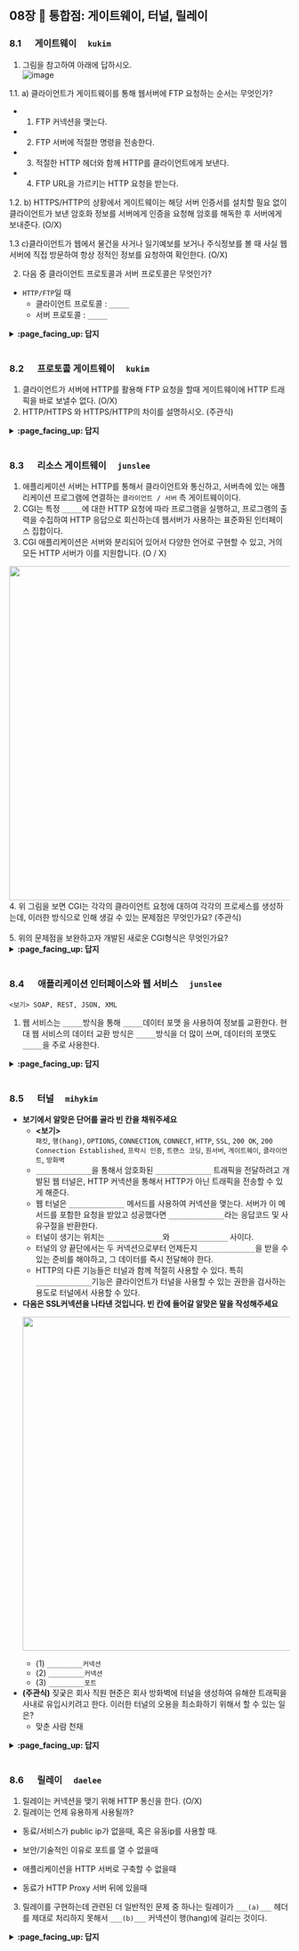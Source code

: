 ## 08장 :octopus: 통합점: 게이트웨이, 터널, 릴레이

### 8.1 　  게이트웨이　 `kukim`

1. 그림을 참고하여 아래에 답하시오.  
![image](https://img1.daumcdn.net/thumb/R1280x0/?scode=mtistory2&fname=https%3A%2F%2Fblog.kakaocdn.net%2Fdn%2FcTShD1%2FbtqDQ8zqmH5%2F1Z8hrRNKAg9BcMS5ydmhN1%2Fimg.jpg)

1.1. a) 클라이언트가 게이트웨이를 통해 웹서버에 FTP 요청하는 순서는 무엇인가?
- 1. FTP 커넥션을 맺는다.
- 2. FTP 서버에 적절한 명령을 전송한다.
- 3. 적절한 HTTP 헤더와 함께 HTTP를 클라이언트에게 보낸다.
- 4. FTP URL을 가르키는 HTTP 요청을 받는다.

1.2. b) HTTPS/HTTP의 상황에서 게이트웨이는 해당 서버 인증서를 설치할 필요 없이 클라이언트가 보낸 암호화 정보를 서버에게 인증을 요청해 암호를 해독한 후 서버에게 보내준다. (O/X)

1.3 c)클라이언트가 웹에서 물건을 사거나 일기예보를 보거나 주식정보를 볼 때 사실 웹 서버에 직접 방문하여 항상 정적인 정보를 요청하여 확인한다. (O/X) 

2. 다음 중 클라이언트 프로토콜과 서버 프로토콜은 무엇인가?
- `HTTP/FTP`일 때
  - 클라이언트 프로토콜 : `_____`
  - 서버 프로토콜 : `_____`
 
<details>
<summary> <b> :page_facing_up: 답지 </b>  </summary>
<div markdown="1">
 
1.1.  
 - 4 -> 1-> 2-> 3

1.2.  
정답 : X  (게이트웨이가 인증서를 서버의 인증서를 가지고 있어 SSL 암호화를 해독한 후 서버에게 보내준다.)

1.3.  
정답 : X (웹서버에 직접 http 요청하여 정적인 자료를 받을 수 있지만 서버마다 그 구조가 다르고 정적인 콘텐츠, 동적인 콘텐츠, 애플리케이션 서버 게이트웨이를 통해 얻는 등 많은 방법이 있다.)

2.  
클라리언트 프로토콜 : `HTTP`  
서버 프로토콜 : `FTP`  
</div>
</details>
<br>

### 8.2 　  프로토콜 게이트웨이　 `kukim`
1. 클라이언트가 서버에 HTTP를 활용해 FTP 요청을 할때 게이트웨이에 HTTP 트래픽을 바로 보낼수 없다. (O/X) 
2. HTTP/HTTPS 와 HTTPS/HTTP의 차이를 설명하시오. (주관식)


<details>
<summary> <b> :page_facing_up: 답지 </b>  </summary>
<div markdown="1">
1.   
정답 : X (프락시에 트래픽을 바로 보내는 것 같이 게이트웨이에도 HTTP 트래픽을 바로 보낼 수 있다.(브라우저에서 명시적으로 설정도 가능하다.))  

2.  
HTTP/HTTPS는 클라이언트는 일반 HTTP를 사용하여 웹을 탐색할 수 있지만 게이트웨이는 자동으로 사용자의 모든 정보를 암호화하여 서버에게 전송하는 시스템이고 HTTPS/HTTP는 클라이언트에게 HTTPS 요청을 받아 복호화하여 웹서버로 HTTP 요청을 보낸다. 게이트웨이와 원 서버 간의 암호화하지 않은 트래픽을 전송하기 때문에 게이트웨이와 원 서버 간에 있는 네트워크가 안전한지 확인을 하고 사용해야 한다.    
<a href="https://ibb.co/P410Kkr"><img src="https://i.ibb.co/5vswmZ1/Screen-Shot-2020-08-12-at-3-00-41-PM.png" alt="Screen-Shot-2020-08-12-at-3-00-41-PM" border="0"></a>  
<a href="https://ibb.co/GcDQhr4"><img src="https://i.ibb.co/ChyKrS3/Screen-Shot-2020-08-12-at-3-00-50-PM.png" alt="Screen-Shot-2020-08-12-at-3-00-50-PM" border="0"></a>
</div>
</details>
<br>

### 8.3 　  리소스 게이트웨이　 `junslee`

1. 애플리케이션 서버는 HTTP를 통해서 클라이언트와 통신하고, 서버측에 있는 애플리케이션 프로그램에 연결하는 `클라이언트 / 서버` 측 게이트웨이이다.
2. CGI는 특정 `_____`에 대한 HTTP 요청에 따라 프로그램을 실행하고, 프로그램의 출력을 수집하여 HTTP 응답으로 회신하는데 웹서버가 사용하는 표준화된 인터페이스 집합이다.
3. CGI 애플리케이션은 서버와 분리되어 있어서 다양한 언어로 구현할 수 있고, 거의 모든 HTTP 서버가 이를 지원합니다. (O / X)
<img src="https://user-images.githubusercontent.com/13018877/53302527-48dfe180-38a2-11e9-8bf8-a79b8a3c362f.png" width="600">
4. 위 그림을 보면 CGI는 각각의 클라이언트 요청에 대하여 각각의 프로세스를 생성하는데, 이러한 방식으로 인해 생길 수 있는 문제점은 무엇인가요? (주관식)<br>
<br>
5. 위의 문제점을 보완하고자 개발된 새로운 CGI형식은 무엇인가요?
<br>

<details>
<summary> <b> :page_facing_up: 답지 </b>  </summary>
<div markdown="1">
  
1. 애플리케이션 서버는 HTTP를 통해서 클라이언트와 통신하고, 서버측에 있는 애플리케이션 프로그램에 연결하는 `서버`측 게이트웨이이다.
2. CGI는 특정 `URL`에 대한 HTTP 요청에 따라 프로그램을 실행하고, 프로그램의 출력을 수집하여 HTTP 응답으로 회신하는데 웹서버가 사용하는 표준화된 인터페이스 집합이다.
3. CGI 애플리케이션은 서버와 분리되어 있어서 다양한 언어로 구현할 수 있고, 단순하므로 거의 모든 HTTP 서버가 이를 지원합니다. (O)
4. CGI는 각각의 요청에 대하여 독립적인 별도의 프로세스를 생성한다.(5개의 웹 브라우저가 똑같은 URL을 통하여 동일한 CGI를 요구하면 요청한 개수만큼 동일한 프로세스 5개를 생성한다.)
이러한 방식은 프로세스를 만드는 데 따르는 부하가 꽤 크고, 서버의 성능을 제한하며 서버 장비에 부담을 준다.
5. Fast CGI, Fast CGI는 요청이 있을 때마다 프로세스가 만들어지는 것이 아니라 만들어진 프로세스가 계속해서 새로운 요청들을 처리한다. 덕분에 프로세스를 생성하고 제거하는 데에 드는 부하가 줄어든다.

</div>
</details>
<br>

### 8.4 　  애플리케이션 인터페이스와 웹 서비스　 `junslee`

`<보기> SOAP, REST, JSON, XML`

1. 웹 서비스는 `_____`방식을 통해 `_____`데이터 포맷 을 사용하여 정보를 교환한다. 현대 웹 서비스의 데이터 교환 방식은 `_____`방식을 더 많이 쓰며, 데이터의 포맷도 `_____`을 주로 사용한다.

<details>
<summary> <b> :page_facing_up: 답지 </b>  </summary>
<div markdown="1">
  
1. 웹 서비스는 `SOAP`방식을 통해 `XML`데이터 포맷 을 사용하여 정보를 교환한다. 현대 웹 서비스의 데이터 교환 방식은 `REST`방식을 더 많이 쓰며, 데이터의 포맷도 `JSON`을 주로 사용한다. <br>
-- 참고하면 좋은 글 https://gmlwjd9405.github.io/2018/09/21/rest-and-restful.html (REST란? REST API란? RESTful이란?)

</div>
</details>
<br>

### 8.5 　  터널　 `mihykim`
- __보기에서 알맞은 단어를 골라 빈 칸을 채워주세요__
  - __\<보기\>__ <br> `패킷`, `행(hang)`, `OPTIONS`, `CONNECTION`, `CONNECT`, `HTTP`, `SSL`, `200 OK`, `200 Connection Established`, `프락시 인증`, `트랜스 코딩`, `원서버`, `게이트웨이`, `클라이언트`, `방화벽`
  - `______________`을 통해서 암호화된 `______________` 트래픽을 전달하려고 개발된 웹 터널은, HTTP 커넥션을 통해서 HTTP가 아닌 트래픽을 전송할 수 있게 해준다.
  - 웹 터널은 `______________` 메서드를 사용하여 커넥션을 맺는다. 서버가 이 메서드를 포함한 요청을 받았고 성공했다면 `______________`라는 응답코드 및 사유구절을 반환한다.
  - 터널이 생기는 위치는 `______________`와 `______________` 사이다. 
  - 터널의 양 끝단에서는 두 커넥션으로부터 언제든지 `______________`을 받을 수 있는 준비를 해야하고, 그 데이터를 즉시 전달해야 한다. 
  - HTTP의 다른 기능들은 터널과 함께 적절히 사용할 수 있다. 특히 `______________`기능은 클라이언트가 터널을 사용할 수 있는 권한을 검사하는 용도로 터널에서 사용할 수 있다.
- __다음은 SSL커넥션을 나타낸 것입니다. 빈 칸에 들어갈 알맞은 말을 작성해주세요__ <p><img src="https://user-images.githubusercontent.com/60066472/90028238-61d98e00-dcf4-11ea-83a1-3c55de80492b.png" width="600"></p>
  - (1) `_________커넥션`
  - (2) `_________커넥션`
  - (3) `_________포트`
- __(주관식)__ 짖궂은 회사 직원 현준은 회사 방화벽에 터널을 생성하여 유해한 트래픽을 사내로 유입시키려고 한다. 이러한 터널의 오용을 최소화하기 위해서 할 수 있는 일은?
    - 맞춘 사람 천재

<details>
<summary> <b> :page_facing_up: 답지 </b>  </summary>
<div markdown="1">

- __보기에서 알맞은 단어를 골라 빈 칸을 채워주세요__
  - __\<보기\>__ <br> `패킷`, `행(hang)`, `OPTIONS`, `CONNECTION`, `CONNECT`, `HTTP`, `SSL`, `200 OK`, `200 Connection Established`, `프락시 인증`, `트랜스 코딩`, `원서버`, `게이트웨이`, `클라이언트`, `방화벽`
  - `방화벽`을 통해서 암호화된 `SSL` 트래픽을 전달하려고 개발된 웹 터널은, HTTP 커넥션을 통해서 HTTP가 아닌 트래픽을 전송할 수 있게 해준다.
  - 웹 터널은 `Connect` 메서드를 사용하여 커넥션을 맺는다. 서버가 이 메서드를 포함한 요청을 받았고 성공했다면 `200 Connection Established`라는 응답코드 및 사유구절을 반환한다.
  - 터널이 생기는 위치는 `클라이언트`와 `게이트웨이` 사이다. 
  - 터널의 양 끝단에서는 두 커넥션으로부터 언제든지 `패킷`을 받을 수 있는 준비를 해야하고, 그 데이터를 즉시 전달해야 한다. 
  - HTTP의 다른 기능들은 터널과 함께 적절히 사용할 수 있다. 특히 `프락시 인증`기능은 클라이언트가 터널을 사용할 수 있는 권한을 검사하는 용도로 터널에서 사용할 수 있다.
- __다음은 SSL커넥션을 나타낸 것입니다. 빈 칸에 들어갈 알맞은 말을 작성해주세요__
  - (1) `HTTP 커넥션`
  - (2) `SSL 커넥션`
  - (3) `443 포트`
  <p><img src="https://user-images.githubusercontent.com/60066472/90028286-73229a80-dcf4-11ea-9299-446a540f1831.png" width="600"></p>
- __(주관식)__ 짖궂은 회사 직원 현준은 회사 방화벽에 터널을 생성하여 유해한 트래픽을 사내로 유입시키려고 한다. 이러한 터널의 오용을 최소화하기 위해서 할 수 있는 일은?
  - 게이트웨이가 잘 알려진 특정포트(e.g. HTTPS 전용 포트인 443)만 터널링 할 수 있게 허용해야 한다.

</div>
</details>
<br>

### 8.6 　  릴레이　 `daelee`
1. 릴레이는 커넥션을 맺기 위해 HTTP 통신을 한다. (O/X)
2. 릴레이는 언제 유용하게 사용될까?

  - 동료/서비스가 public ip가 없을때, 혹은 유동ip를 사용할 때.

  - 보안/기술적인 이유로 포트를 열 수 없을때

  - 애플리케이션을 HTTP 서버로 구축할 수 없을때

  - 동료가 HTTP Proxy 서버 뒤에 있을때
3. 릴레이를 구현하는데 관련된 더 일반적인 문제 중 하나는 릴레이가 `___(a)___` 헤더를 제대로 처리하지 못해서 `___(b)___` 커넥션이 행(hang)에 걸리는 것이다.

  
<details>
<summary> <b> :page_facing_up: 답지 </b>  </summary>
<div markdown="1">
  
1. 릴레이는 커넥션을 맺기 위해 HTTP 통신을 한다.

   > HTTP 릴레이는 `HTTP 명세`를 완전히 준수하지 않는 간단한 `HTTP 프록시`다. 릴레이는 커넥션을 맺기 위한 HTTP 통신을 한 다음, 바이트를 **맹목적으로 전달**한다.

   > HTTP는 복잡하기에, 모든 헤더와 메서드 로직을 **수행하지 않고** 맹목적으로 트래픽을 전달하는 `간단한 프록시`를 구현하는 방식이 유용할 때가 있다.

2. 릴레이는 언제 유용하게 사용될까?

(a) 동료/서비스가 public ip가 없을때, 혹은 유동ip를 사용할 때

(b) 보안/기술적인 이유로 포트를 열 수 없을 때

(c) 애플리케이션을 HTTP 서버로 구축할 수 없을 때

(d) 동료가 HTTP Proxy 서버 뒤에 있을 때
   

3. `단순 맹목적 릴레이`를 구현하는데 관련된 더 일반적인 문제 중 하나는 맹목적 릴레이가 `___(a)___` 헤더를 제대로 처리하지 못해서 `___(b)___` 커넥션이 행(hang)에 걸리는 것이다.

   > (a) : Connection
   >
   > (b) : Keep-Alive
   >
   > `Connection 헤더`는 홉(클라이언트)과 홉(릴레이 프록시) 사이에만 사용하는 헤더인데, 이를 이해하지 못하고 다음 홉(서버)에 넘겨 `행`이 걸리는 것이다.

4. HTTP 커넥션이 hang에 걸리는 상황

   1. `클라이언트`가 `릴레이`에게 `Keep-Alive 커넥션`을 맺고싶다는 요청을 보냄.
   2. `릴레이`는 커넥션 헤더를 처리하지 못하고 그대로 `서버` 에게 전달. 
   3. `릴레이`와 `서버`간 `Keep-Alive 커넥션`이 맺어짐.
   4. `릴레이`는 `웹서버`로부터 받은 응답을 `클라이언트`에 전달. 이 응답 헤더에는 `Connection: Keep-Alive 헤더`가 포함되어 있기 때문에(물론 릴레이는 이해하지 못하지만) `클라이언트`는 `릴레이`가 자신과 Keep-Alive로 통신하고 있다고 믿음.
   5. `릴레이`는 전달했으니 `서버`가 연결을 끊기를 기다리지만, `서버`는 끊지 않음. 계속 커넥션을 맺고(hang) 있음.
   6. `클라이언트`가 바로 다음 요청을 `릴레이`에게 전송하지만, 같은 커넥션으로 또 다른 요청이 오는 것을 예측하지 못하는 `릴레이`는 요청을 처리하지 못함. 
   7. 아무런 작업도 진행되지 않는 hang 상태 지속

</div>
</details>
<br>
